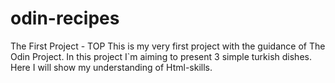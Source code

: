 # odin-recipes
The First Project - TOP
This is my very first project with the guidance of The Odin Project. In this project I`m aiming to present 3 simple turkish dishes. Here I will show my understanding of Html-skills. 